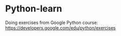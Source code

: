 # Python-learn

Doing exercises from Google Python course:
https://developers.google.com/edu/python/exercises